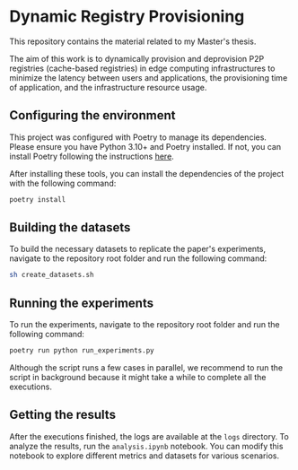 # Dynamic Registry Provisioning

This repository contains the material related to my Master's thesis.

The aim of this work is to dynamically provision and deprovision P2P registries (cache-based registries) in edge computing infrastructures to minimize the latency between users and applications, the provisioning time of application, and the infrastructure resource usage.

## Configuring the environment

This project was configured with Poetry to manage its dependencies. Please ensure you have Python 3.10+ and Poetry installed. If not, you can install Poetry following the instructions [here](https://python-poetry.org/docs/#installation).

After installing these tools, you can install the dependencies of the project with the following command:

```sh
poetry install
```

## Building the datasets

To build the necessary datasets to replicate the paper's experiments, navigate to the repository root folder and run the following command:

```sh
sh create_datasets.sh
```

## Running the experiments

To run the experiments, navigate to the repository root folder and run the following command:

```sh
poetry run python run_experiments.py
```

Although the script runs a few cases in parallel, we recommend to run the script in background because it might take a while to complete all the executions.

## Getting the results

After the executions finished, the logs are available at the `logs` directory. To analyze the results, run the `analysis.ipynb` notebook. You can modify this notebook to explore different metrics and datasets for various scenarios.

